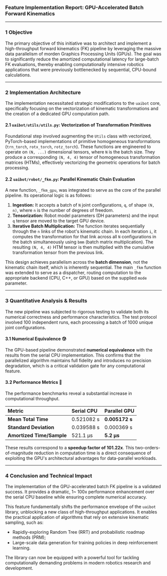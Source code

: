 ### **Feature Implementation Report: GPU-Accelerated Batch Forward Kinematics**

---

### **1 Objective**

The primary objective of this initiative was to architect and implement a high-throughput forward kinematics (FK)  pipeline by leveraging the massive data parallelism of morden Graphics Processing Units (GPUs). The goal was to significantly reduce the amortized computational latency for large-batch FK evaluations, thereby enabling computationally intensive robotics applications that were previously bottlenecked by sequential, CPU-bound calculations.

---

### **2 Implementation Architecture**

The implementation necessitated strategic modifications to the `uaibot` core, specifically focusing on the vectorization of kinematic transformations and the creation of a dedicated GPU computation path.

#### **2.1 `uaibot/utils/utils.py`: Vectorization of Transformation Primitives**

Foundational step involved augmenting the `Utils` class with vectorized, PyTorch-based implementations of primitive homogeneous transformations (`trn_torch`, `rotx_torch`, `rotz_torch`). These functions are engineered to operate on `(N, ...)` dimensional tensors, where `N` is the batch size. They produce a corresponding `(N, 4, 4)` tensor of homogeneous transformation matrices (HTMs), effectively vectorizing the geometric operations for batch processing.

#### **2.2 `uaibot/robot/_fkm.py`: Parallel Kinematic Chain Evaluation**

A new function, `_fkm_gpu`, was integrated to serve as the core of the parallel pipeline. Its operational logic is as follows:
1.  **Ingestion:** It accepts a batch of `N` joint configurations, `q`, of shape `(N, n)`, where `n` is the number of degrees of freedom.
2.  **Tensorization:** Robot model parameters (DH parameters) and the input `q` tensor are moved to the target GPU device.
2.  **Iterative Batch Multiplication:** The function iterates sequentially through the `n` links of the robot's kinematic chain. In each iteration `i`, it computes the transformation for that link across all `N` configurations in the batch simultaneously using `bmm` (batch matrix multiplication). The resulting `(N, 4, 4)` HTM tensor is then multiplied with the cumulative transformation tensor from the previous link.

This design achieves parallelism across the **batch dimension**, not the kinematic chain itself, which is inherently sequential. The main `_fkm` function was extended to serve as a dispatcher, routing computation to the appropriate backend (CPU, C++, or GPU) based on the supplied `mode` parameter.

---

### **3 Quantitative Analysis & Results**

The new pipeline was subjected to rigorous testing to validate both its numerical correctness and performance characteristics. The test protocol involved 100 independent runs, each processing a batch of 1000 unique joint configurations.

#### **3.1 Numerical Equivalence 😰**

The GPU-based pipeline demonstrated **numerical equivalence** with the results from the serial CPU implementation. This confirms that the parallelized algorithm maintains full fidelity and introduces no precision degradation, which is a critical validation gate for any computational feature.

#### **3.2 Performance Metrics 🧀**

The performance benchmarks reveal a substantial increase in computational throughput.

| Metric | Serial CPU | Parallel GPU |
| :--- | :--- | :--- |
| **Mean Total Time** | 0.521082 s | **0.005172 s** |
| **Standard Deviation** | 0.039588 s | 0.000369 s |
| **Amortized Time/Sample** | 521.1 µs | **5.2 µs** |

These results correspond to a **speedup factor of 101.22x**. This two-orders-of-magnitude reduction in computation time is a direct consequence of exploiting the GPU's architectural advantages for data-parallel workloads.

---

### **4 Conclusion and Technical Impact**

The implementation of the GPU-accelerated batch FK pipeline is a validated success. It provides a dramatic, 1~ 100x performance enhancement over the serial CPU baseline while ensuring complete numerical accuracy.

This feature fundamentally shifts the performance envelope of the `uaibot` library, unblocking a new class of high-throughput applications. It enables the practical application of algorithms that rely on extensive kinematic sampling, such as:
- Rapidly-exploring Random Tree (RRT) and probabilistic roadmap methods (PRM);
- Large-scale data generation for training policies in deep reinforcement learning.

The library can now be equipped with a powerful tool for tackling computationally demanding problems in modern robotics research and development.